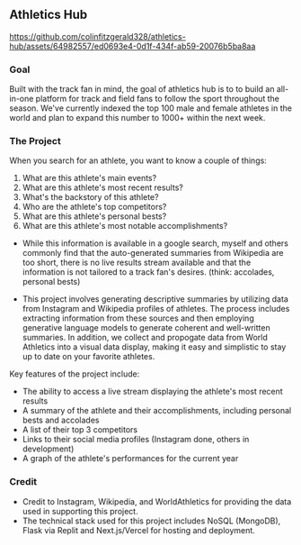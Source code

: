 ## Athletics Hub

https://github.com/colinfitzgerald328/athletics-hub/assets/64982557/ed0693e4-0d1f-434f-ab59-20076b5ba8aa

### Goal

Built with the track fan in mind, the goal of athletics hub is to to build an all-in-one platform for track and field fans to follow the sport throughout the season.
We've currently indexed the top 100 male and female athletes in the world and plan to expand this number to 1000+ within the next week.

### The Project

When you search for an athlete, you want to know a couple of things:

1. What are this athlete's main events?
2. What are this athlete's most recent results?
3. What's the backstory of this athlete?
4. Who are the athlete's top competitors?
5. What are this athlete's personal bests?
6. What are this athlete's most notable accomplishments?

- While this information is available in a google search, myself and others commonly find that the auto-generated summaries from Wikipedia are too short, there is no live results stream available and that the information is not tailored to a track fan's desires. (think: accolades, personal bests)

- This project involves generating descriptive summaries by utilizing data from Instagram and Wikipedia profiles of athletes. The process includes extracting information from these sources and then employing generative language models to generate coherent and well-written summaries. In addition, we collect and propogate data from World Athletics into a visual data display, making it easy and simplistic to stay up to date on your favorite athletes.

Key features of the project include:

- The ability to access a live stream displaying the athlete's most recent results
- A summary of the athlete and their accomplishments, including personal bests and accolades
- A list of their top 3 competitors
- Links to their social media profiles (Instagram done, others in development)
- A graph of the athlete's performances for the current year

### Credit

- Credit to Instagram, Wikipedia, and WorldAthletics for providing the data used in supporting this project.
- The technical stack used for this project includes NoSQL (MongoDB), Flask via Replit and Next.js/Vercel for hosting and deployment.
